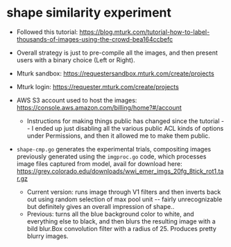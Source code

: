 # shape similarity experiment

* Followed this tutorial: https://blog.mturk.com/tutorial-how-to-label-thousands-of-images-using-the-crowd-bea164ccbefc

* Overall strategy is just to pre-compile all the images, and then present users with a binary choice (Left or Right).

* Mturk sandbox: https://requestersandbox.mturk.com/create/projects
* Mturk login: https://requester.mturk.com/create/projects

* AWS S3 account used to host the images: https://console.aws.amazon.com/billing/home?#/account

    + Instructions for making things public has changed since the tutorial -- I ended up just disabling all the various public ACL kinds of options under Permissions, and then it allowed me to make them public.
    
* `shape-cmp.go` generates the experimental trials, compositing images previously generated using the `imgproc.go` code, which processes image files captured from model, avail for download here: https://grey.colorado.edu/downloads/wwi_emer_imgs_20fg_8tick_rot1.tar.gz
    + Current version: runs image through V1 filters and then inverts back out using random selection of max pool unit -- fairly unrecognizable but definitely gives an overall impression of shape..
    + Previous: turns all the blue background color to white, and everything else to black, and then blurs the resulting image with a bild blur.Box convolution filter with a radius of 25.  Produces pretty blurry images.


